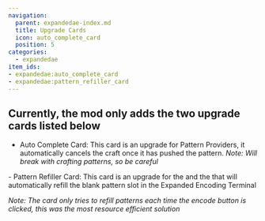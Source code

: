 ```yaml
---
navigation:
  parent: expandedae-index.md
  title: Upgrade Cards
  icon: auto_complete_card
  position: 5
categories:
  - expandedae
item_ids:
- expandedae:auto_complete_card
- expandedae:pattern_refiller_card
---
```


## Currently, the mod only adds the two upgrade cards listed below
- Auto Complete Card: This card is an upgrade for Pattern Providers, it automatically cancels the craft once
it has pushed the pattern. _Note: Will break with crafting patterns, so be careful_ 
<ItemImage id="auto_complete_card" />
- Pattern Refiller Card: This card is an upgrade for the <ItemLink id="wireless_exp_encoding_terminal" /> 
and the <ItemLink id="ae2wtlib:wireless_universal_terminal" /> that will automatically refill the blank pattern slot in the 
Expanded Encoding Terminal 

_Note: The card only tries to refill patterns each time the encode button is clicked, this was the most resource efficient solution_
<ItemImage id="pattern_refiller_card" />
